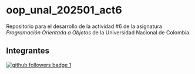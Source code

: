 # oop_unal_202501_act6

Repositorio para el desarrollo de la actividad #6 de la asignatura _Programación Orientada a Objetos_ de la Universidad Nacional de Colombia

## Integrantes

<a href="https://github.com/Kolozuz">
    <img src="https://img.shields.io/github/followers/Kolozuz?style=flat-square&label=Juan%20Pablo%20Morales%20Cruz&labelColor=gold" alt="github followers badge 1">
</a>
